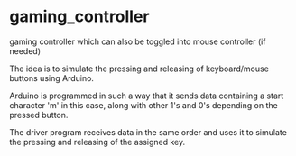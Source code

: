 # gaming_controller
gaming controller which can also be toggled into mouse controller (if needed)

The idea is to simulate the pressing and releasing of keyboard/mouse buttons using Arduino.

Arduino is programmed in such a way that it sends data containing a start character 'm' in this case, along with other 1's and 0's depending on the pressed button.

The driver program receives data in the same order and uses it to simulate the pressing and releasing of the assigned key.
